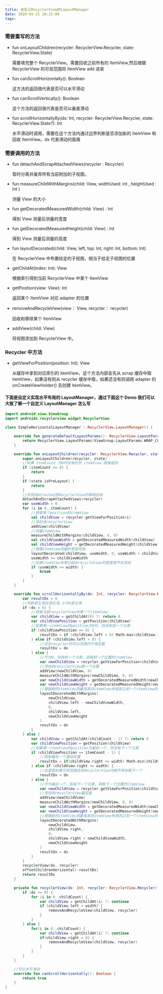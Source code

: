 ```yaml
---
title: 自定义RecyclerView的LayoutManager
date: 2020-05-21 10:22:09
tags:
---
```

### 需要重写的方法
- fun onLayoutChildren(recycler: RecyclerView.Recycler, state: RecyclerView.State)
  
    需要填充整个 RecyclerView。需要回收之前所有的 ItemView,然后根据 RecyclerView 的可视范围将 ItemView add 进来


- fun canScrollHorizontally(): Boolean

    这方法的返回值代表是否可以水平滑动

- fun canScrollVertically(): Boolean 
    
    这个方法的返回值代表是否可以垂直滑动

- fun scrollHorizontallyBy(dx: Int, recycler: RecyclerView.Recycler, state: RecyclerView.State?): Int

    水平滑动时调用，需要在这个方法内通过边界判断是否添加新的 ItemView 和回收 ItemView。dx 代表滑动的距离

### 需要调用的方法

- fun detachAndScrapAttachedViews(recycler : Recycler)

    暂时分离并废弃所有当前附加的子视图。

- fun measureChildWithMargins(child: View, widthUsed: int , heightUsed : int )

    测量 View 的大小

- fun getDecoratedMeasuredWidth(child: View) : Int

    得到 View 测量后测量的宽度

- fun getDecoratedMeasuredHeight(child: View) : Int

    得到 View 测量后测量的高度

- fun layoutDecorated(child: View, left,  top: Int, right: Int, bottom: Int)

    在 RecyclerView 中布置给定的子视图，相当于给定子视图的位置

-  getChildAt(index: Int): View

    根据索引得到当前 RecyclerView 中某个 ItemView

- getPosition(view: View): Int
    
    返回某个 ItemView 对应 adapter 的位置

- removeAndRecycleView(view： View, recycler： recycler)
  
    回收和移除某个 ItemView

- addView(child: View)

    将视图添加到 RecyclerView 中。
### Recycler 中方法

- getViewForPosition(position: Int): View

    从缓存中拿到对应索引的 itemView，这个方法内部会先从 scrap 缓存中取 itemView，如果没有则从 recycler 缓存中取，如果还没有则调用 adapter 的 onCreateViewHolder() 去创建 itemView。

#### 下面是自定义实现水平布局的 LayoutManager，通过下面这个 Demo 我们可以大致了解一个自定义 LayoutManager 怎么写
```kotlin
import android.view.ViewGroup
import androidx.recyclerview.widget.RecyclerView

class SimpleHorizontalLayoutManager : RecyclerView.LayoutManager() {

    override fun generateDefaultLayoutParams(): RecyclerView.LayoutParams {
        return RecyclerView.LayoutParams(ViewGroup.LayoutParams.WRAP_CONTENT, ViewGroup.LayoutParams.WRAP_CONTENT)
    }

    override fun onLayoutChildren(recycler: RecyclerView.Recycler, state: RecyclerView.State) {
        super.onLayoutChildren(recycler, state)
        //如果 itemCount 为0时没有任何 itemView 直接返回
        if (itemCount <= 0) {
            return
        }
        if (state.isPreLayout) {
            return
        }
        //将现在Attached到RecyclerView的移除回收
        detachAndScrapAttachedViews(recycler)
        var useWidth = 0
        for (i in 0..itemCount) {
            //获取某个position的itemView
            val childView = recycler.getViewForPosition(i)
            //添加进recyclerView
            addView(childView)
            //测量itemView
            measureChildWithMargins(childView, 0, 0)
            val childViewWidth = getDecoratedMeasuredWidth(childView)
            val childViewHeight = getDecoratedMeasuredHeight(childView)
            //根据itemView测量的宽高布局
            layoutDecorated(childView, useWidth, 0, useWidth + childViewWidth, childViewHeight)
            useWidth += childViewWidth
            //如果itemView布局已超出recycleView的宽度就不在添加
            if (useWidth >= width) {
                break
            }
        }
    }

    override fun scrollHorizontallyBy(dx: Int, recycler: RecyclerView.Recycler, state: RecyclerView.State): Int {
        var resultDx = 0
        //判断是左滑还是右滑,小于0是左滑
        if (dx < 0) {
            //获取当前recyclerView中第一个itemView
            var childView = getChildAt(0) ?: return 0
            var childViewPosition = getPosition(childView)
            //如果第一itemView的position为0时，则没有前一个元素
            if (childViewPosition == 0) {
                resultDx = if (childView.left < 0) Math.max(childView.left, dx) else 0
            } else if (childView.left < 0) {
                //还在recycler的可以范围内不用加载
                resultDx = dx
            } else {
                //不为0，则有前一个元素，获取前一个位置的itemView
                var newChildView = recycler.getViewForPosition(childViewPosition - 1)
                //添加到recyclerView第一个位置
                addView(newChildView, 0)
                measureChildWithMargins(newChildView, 0, 0)
                var newChildViewWidth = getDecoratedMeasuredWidth(newChildView)
                var newChildViewHeight = getDecoratedMeasuredHeight(newChildView)
                //根据新的itemView测量宽高将itemView布局到之前一个itemView的左边
                layoutDecoratedWithMargins(
                    newChildView,
                    childView.left - newChildViewWidth,
                    0,
                    childView.left,
                    newChildViewHeight
                )
                resultDx = dx
            }
        } else {
            var childView = getChildAt(childCount - 1) ?: return 0
            var childViewPosition = getPosition(childView)
            //如果第一itemView的position为最后一个，则没有下一个元素
            if (childViewPosition == itemCount - 1) {
                //限制最后一个滑动位置
                resultDx = if(childView.right >= width) Math.min(childView.right - width, dx) else 0
            } else if (childView.right >= width) {
                //这里是如果可视范围还在RecyclerView内就不用加载下一个
                resultDx = dx
            } else {
                //不为最后一个，则有下一个元素，获取下一个位置的itemView
                var newChildView = recycler.getViewForPosition(childViewPosition + 1)
                //添加到recyclerView最后面
                addView(newChildView)
                measureChildWithMargins(newChildView, 0, 0)
                var newChildViewWidth = getDecoratedMeasuredWidth(newChildView)
                var newChildViewHeight = getDecoratedMeasuredHeight(newChildView)
                //根据新的itemView测量宽高将itemView布局到之前一个itemView的右面
                layoutDecoratedWithMargins(
                    newChildView,
                    childView.right,
                    0,
                    childView.right + newChildViewWidth,
                    newChildViewHeight
                )
                resultDx = dx
            }
        }
        recyclerView(dx, recycler)
        offsetChildrenHorizontal(-resultDx)
        return resultDx
    }

    private fun recyclerView(dx: Int, recycler: RecyclerView.Recycler) {
        if (dx <= 0) {
            for (i in 0..childCount) {
                var childView = getChildAt(i) ?: continue
                if (childView.left > width) {
                    removeAndRecycleView(childView, recycler)
                }
            }
        } else {
            for(i in 0..childCount) {
                var childView = getChildAt(i) ?: continue
                if(childView.right < 0) {
                    removeAndRecycleView(childView, recycler)
                }
            }
        }
    }

    //可以水平滑动
    override fun canScrollHorizontally(): Boolean {
        return true
    }
}
```